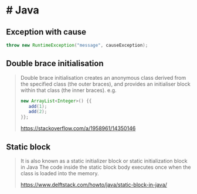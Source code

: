 # # Java

## Exception with cause

```java
throw new RuntimeException("message", causeException);
```

## Double brace initialisation 

> Double brace initialisation creates an anonymous class derived
> from the specified class (the outer braces), and provides an
> initialiser block within that class (the inner braces). e.g.
> ```java
> new ArrayList<Integer>() {{
>    add(1);
>    add(2);
> }};
> ```
>
> https://stackoverflow.com/a/1958961/14350146

## Static block

> It is also known as a static initializer block or static initialization block in Java
> The code inside the static block body executes once when the class is loaded into the memory.
>
> https://www.delftstack.com/howto/java/static-block-in-java/
